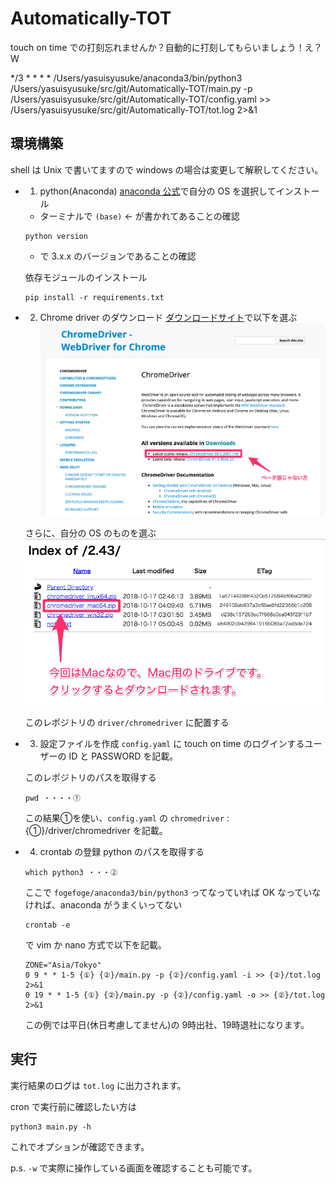 # Automatically-TOT
touch on time での打刻忘れませんか？自動的に打刻してもらいましょう！え？W

*/3 * * * * /Users/yasuisyusuke/anaconda3/bin/python3 /Users/yasuisyusuke/src/git/Automatically-TOT/main.py -p /Users/yasuisyusuke/src/git/Automatically-TOT/config.yaml >> /Users/yasuisyusuke/src/git/Automatically-TOT/tot.log 2>&1

## 環境構築

shell は Unix で書いてますので windows の場合は変更して解釈してください。

- 1. python(Anaconda)
    [anaconda 公式](https://www.anaconda.com/products/individual#Downloads)で自分の OS を選択してインストール

    - ターミナルで `(base)` <- が書かれてあることの確認
    ```shell
    python version
    ``` 
    - で 3.x.x のバージョンであることの確認

    依存モジュールのインストール
    ```shell
    pip install -r requirements.txt
    ```


- 2. Chrome driver のダウンロード
    [ダウンロードサイト](https://sites.google.com/a/chromium.org/chromedriver/home)で以下を選ぶ
    ![img_0](img/webdriver.jpg)

    さらに、自分の OS のものを選ぶ
    ![img_1](img/selfdriver.jpg)

    このレポジトリの `driver/chromedriver` に配置する

- 3. 設定ファイルを作成
    `config.yaml` に touch on time のログインするユーザーの ID と PASSWORD を記載。

    このレポジトリのパスを取得する
    ```shell
    pwd ・・・・①
    ``` 
    この結果①を使い、`config.yaml` の `chromedriver` : {①}/driver/chromedriver を記載。

- 4. crontab の登録
    python のパスを取得する
    ```shell
    which python3 ・・・②
    ```
    ここで `fogefoge/anaconda3/bin/python3` ってなっていれば OK
    なっていなければ、anaconda がうまくいってない

    ```sell
    crontab -e
    ```
    で vim か nano 方式で以下を記載。

    ```
    ZONE="Asia/Tokyo"
    0 9 * * 1-5 {①} {②}/main.py -p {②}/config.yaml -i >> {②}/tot.log 2>&1
    0 19 * * 1-5 {①} {②}/main.py -p {②}/config.yaml -o >> {②}/tot.log 2>&1
    ```
    この例では平日(休日考慮してません)の 9時出社、19時退社になります。

## 実行
実行結果のログは `tot.log` に出力されます。

cron で実行前に確認したい方は
```shell
python3 main.py -h
```
これでオプションが確認できます。

p.s. `-w` で実際に操作している画面を確認することも可能です。

    
    





